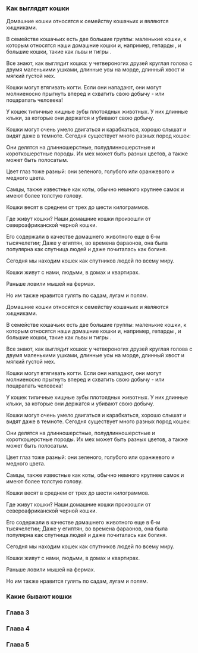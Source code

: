 ### Как выглядят кошки 

Домашние кошки относятся к семейству кошачьих и являются хищниками.

В семействе кошачьих есть две большие группы: маленькие кошки, к которым относятся наши домашние кошки и, например, гепарды , и большие кошки, такие как львы и тигры .

Все знают, как выглядит кошка: у четвероногих друзей круглая голова с двумя маленькими ушками, длинные усы на морде, длинный хвост и мягкий густой мех.

Кошки могут втягивать когти. Если они нападают, они могут молниеносно прыгнуть вперед и схватить свою добычу - или поцарапать человека!

У кошек типичные хищные зубы плотоядных животных. У них длинные клыки, за которые они держатся и убивают свою добычу.

Кошки могут очень умело двигаться и карабкаться, хорошо слышат и видят даже в темноте. Сегодня существует много разных пород кошек:

Они делятся на длинношерстные, полудлинношерстные и короткошерстные породы. Их мех может быть разных цветов, а также может быть полосатым.

Цвет глаз тоже разный: они зеленого, голубого или оранжевого и медного цвета.

Самцы, также известные как коты, обычно немного крупнее самок и имеют более толстую голову.

Кошки весят в среднем от трех до шести килограммов.

Где живут кошки?
Наши домашние кошки произошли от североафриканской черной кошки.

Его содержали в качестве домашнего животного еще в 6-м тысячелетии; Даже у египтян, во времена фараонов, она была популярна как спутница людей и даже почиталась как богиня.

Сегодня мы находим кошек как спутников людей по всему миру.

Кошки живут с нами, людьми, в домах и квартирах.

Раньше ловили мышей на фермах.

Но им также нравится гулять по садам, лугам и полям.

Домашние кошки относятся к семейству кошачьих и являются хищниками.

В семействе кошачьих есть две большие группы: маленькие кошки, к которым относятся наши домашние кошки и, например, гепарды , и большие кошки, такие как львы и тигры .

Все знают, как выглядит кошка: у четвероногих друзей круглая голова с двумя маленькими ушками, длинные усы на морде, длинный хвост и мягкий густой мех.

Кошки могут втягивать когти. Если они нападают, они могут молниеносно прыгнуть вперед и схватить свою добычу - или поцарапать человека!

У кошек типичные хищные зубы плотоядных животных. У них длинные клыки, за которые они держатся и убивают свою добычу.

Кошки могут очень умело двигаться и карабкаться, хорошо слышат и видят даже в темноте. Сегодня существует много разных пород кошек:

Они делятся на длинношерстные, полудлинношерстные и короткошерстные породы. Их мех может быть разных цветов, а также может быть полосатым.

Цвет глаз тоже разный: они зеленого, голубого или оранжевого и медного цвета.

Самцы, также известные как коты, обычно немного крупнее самок и имеют более толстую голову.

Кошки весят в среднем от трех до шести килограммов.

Где живут кошки?
Наши домашние кошки произошли от североафриканской черной кошки.

Его содержали в качестве домашнего животного еще в 6-м тысячелетии; Даже у египтян, во времена фараонов, она была популярна как спутница людей и даже почиталась как богиня.

Сегодня мы находим кошек как спутников людей по всему миру.

Кошки живут с нами, людьми, в домах и квартирах.

Раньше ловили мышей на фермах.

Но им также нравится гулять по садам, лугам и полям.

### Какие бывают кошки

### Глава 3

### Глава 4

### Глава 5